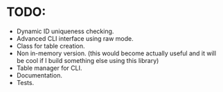 # TODO:
- Dynamic ID uniqueness checking.
- Advanced CLI interface using raw mode.
- Class for table creation.
- Non in-memory version. (this would become actually useful and it will be cool if I build something else using this library)
- Table manager for CLI.
- Documentation.
- Tests.
